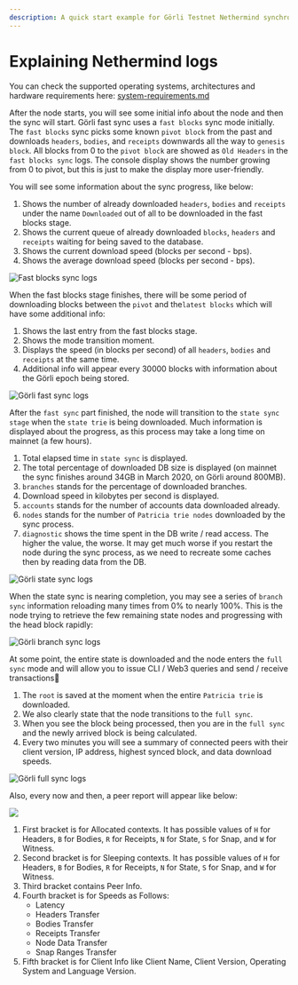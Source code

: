 ```yaml
---
description: A quick start example for Görli Testnet Nethermind synchronization
---
```


# Explaining Nethermind logs

You can check the supported operating systems, architectures and hardware requirements here: [system-requirements.md](system-requirements.md "mention")

After the node starts, you will see some initial info about the node and then the sync will start. Görli fast sync uses a `fast blocks` sync mode initially. The `fast blocks` sync picks some known `pivot block` from the past and downloads `headers`, `bodies`, and `receipts` downwards all the way to `genesis block`. All blocks from 0 to the `pivot block` are showed as `Old Headers` in the `fast blocks sync` logs. The console display shows the number growing from 0 to pivot, but this is just to make the display more user-friendly.

You will see some information about the sync progress, like below:

1. Shows the number of already downloaded `headers`, `bodies` and `receipts` under the name `Downloaded` out of all to be downloaded in the fast blocks stage.
2. Shows the current queue of already downloaded `blocks`, `headers` and `receipts` waiting for being saved to the database.
3. Shows the current download speed (blocks per second - bps).
4. Shows the average download speed (blocks per second - bps).

![Fast blocks sync logs](/img/getting\_started\_log\_0.png)

When the fast blocks stage finishes, there will be some period of downloading blocks between the `pivot` and the`latest blocks` which will have some additional info:

1. Shows the last entry from the fast blocks stage.
2. Shows the mode transition moment.
3. Displays the speed (in blocks per second) of all `headers`, `bodies` and `receipts` at the same time.
4. Additional info will appear every 30000 blocks with information about the Görli epoch being stored.

![Görli fast sync logs](/img/getting\_started\_7.png)

After the `fast sync` part finished, the node will transition to the `state sync stage` when the `state trie` is being downloaded. Much information is displayed about the progress, as this process may take a long time on mainnet (a few hours).

1. Total elapsed time in `state sync` is displayed.
2. The total percentage of downloaded DB size is displayed (on mainnet the sync finishes around 34GB in March 2020, on Görli around 800MB).
3. `branches` stands for the percentage of downloaded branches.
4. Download speed in kilobytes per second is displayed.
5. `accounts` stands for the number of accounts data downloaded already.
6. `nodes` stands for the number of `Patricia trie nodes` downloaded by the sync process.
7. `diagnostic` shows the time spent in the DB write / read access. The higher the value, the worse. It may get much worse if you restart the node during the sync process, as we need to recreate some caches then by reading data from the DB.

![Görli state sync logs](/img/getting\_started\_8.png)

When the state sync is nearing completion, you may see a series of `branch sync` information reloading many times from 0% to nearly 100%. This is the node trying to retrieve the few remaining state nodes and progressing with the head block rapidly:

![Görli branch sync logs](/img/getting\_started\_26.png)

At some point, the entire state is downloaded and the node enters the `full sync` mode and will allow you to issue CLI / Web3 queries and send / receive transactions🥳

1. The `root` is saved at the moment when the entire `Patricia trie` is downloaded.
2. We also clearly state that the node transitions to the `full sync`.
3. When you see the block being processed, then you are in the `full sync` and the newly arrived block is being calculated.
4. Every two minutes you will see a summary of connected peers with their client version, IP address, highest synced block, and data download speeds.

![Görli full sync logs](/img/getting\_started\_9.png)

Also, every now and then, a peer report will appear like below:

![](</img/Screenshot2022-08-10205144.png>)

1. First bracket is for Allocated contexts. It has possible values of `H` for Headers, `B` for Bodies, `R` for Receipts, `N` for State, `S` for Snap, and `W` for Witness.
2. Second bracket is for Sleeping contexts. It has possible values of `H` for Headers, `B` for Bodies, `R` for Receipts, `N` for State, `S` for Snap, and `W` for Witness.
3. Third bracket contains Peer Info.
4. Fourth bracket is for Speeds as Follows:
   * Latency
   * Headers Transfer
   * Bodies Transfer
   * Receipts Transfer
   * Node Data Transfer
   * Snap Ranges Transfer
5. Fifth bracket is for Client Info like Client Name, Client Version, Operating System and Language Version.
